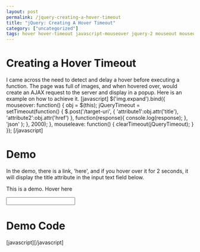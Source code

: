 ```yaml
---
layout: post
permalink: /jquery-creating-a-hover-timeout
title: "jQuery: Creating A Hover Timeout"
category: ["uncategorized"]
tags: hover hover-timeout javascript-mouseover jquery-2 mouseout mouseover timeout
---
```

# Creating a Hover Timeout
I came across the need to detect and delay a hover before executing a function. The page was full of images, and when hovered over, would create an AJAX request to the server and display in a popup. Here is an example on how to achieve it. [javascript] $('img.expand').bind({ mouseover: function() { obj = $(this); jQueryTimeout = setTimeout(function() { $.post('/target-uri', { 'attribute1':obj.attr('title'), 'attribute2':obj.attr('href') }, function(response){ console.log(response); }, 'json' ); }, 2000); }, mouseleave: function() { clearTimeout(jQueryTimeout); } }); [/javascript]  

# Demo
In the demo, there is a link, 'here', and if you hover over it for 2 seconds, it will display the title attribute in the input text field below.<script type="text/JavaScript">
$(document).ready(function(){
    	$('.demo').bind({
		mouseover: function() {
			obj = $(this);
			hoverTimeout = setTimeout(function() {
				$('.demo-target').val(obj.attr('title'));
			}, 1500);
		},
		mouseleave: function() {
			clearTimeout(hoverTimeout);
		}
	});
});
</script>

This is a demo. Hover here

<input type="text" class="demo-target" value="">

# Demo Code
[javascript]<script>
$(document).ready(function(){
    	$(document).ready(function(e) {

		mouseover: function() {
			obj = $(this);

			jQueryTimeout = setTimeout(function() {
				$('.demo-target').val(obj.attr('title'));
			}, 2000);
		},
		mouseleave: function() {
			clearTimeout(jQueryTimeout);
		}
	});
});
</script>[/javascript]